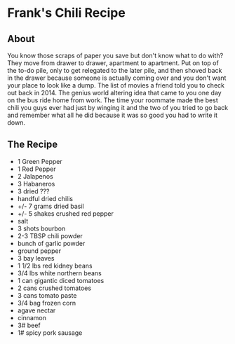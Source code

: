 # Frank's Chili Recipe

## About
You know those scraps of paper you save but don't know what to do with? They move from drawer to drawer, apartment to apartment. Put on top of the to-do pile, only to get relegated to the later pile, and then shoved back in the drawer because someone is actually coming over and you don't want your place to look like a dump. The list of movies a friend told you to check out back in 2014. The genius world altering idea that came to you one day on the bus ride home from work. The time your roommate made the best chili you guys ever had just by winging it and the two of you tried to go back and remember what all he did because it was so good you had to write it down.

## The Recipe

<body>
    <ul>
        <li>1 Green Pepper</li>
        <li>1 Red Pepper</li>
        <li>2 Jalapenos</li>
        <li>3 Habaneros</li>
        <li>3 dried ??? </li>
        <li>handful dried chilis</li>
        <li>+/- 7 grams dried basil</li>
        <li>+/- 5 shakes crushed red pepper</li>
        <li>salt</li>
        <li>3 shots bourbon</li>
        <li>2-3 TBSP chili powder</li>
        <li>bunch of garlic powder</li>
        <li>ground pepper</li>
        <li>3 bay leaves</li>
        <li>1 1/2 lbs red kidney beans</li>
        <li>3/4 lbs white northern beans</li>
        <li>1 can gigantic diced tomatoes</li>
        <li>2 cans crushed tomatoes</li>
        <li>3 cans tomato paste</li>
        <li> 3/4 bag frozen corn</li>
        <li>agave nectar</li>
        <li>cinnamon</li>
        <li>3# beef</li>
        <li>1# spicy pork sausage</li>
    </ul>
</body>